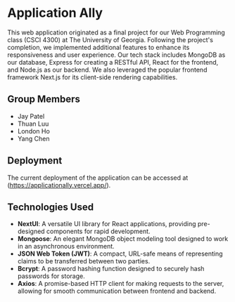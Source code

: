 
# Application Ally

This web application originated as a final project for our Web Programming class (CSCI 4300) at The University of Georgia. Following the project's completion, we implemented additional features to enhance its responsiveness and user experience. Our tech stack includes MongoDB as our database, Express for creating a RESTful API, React for the frontend, and Node.js as our backend. We also leveraged the popular frontend framework Next.js for its client-side rendering capabilities.

## Group Members

- Jay Patel
- Thuan Luu
- London Ho
- Yang Chen

## Deployment

The current deployment of the application can be accessed at (<https://applicationally.vercel.app/>).

## Technologies Used

- **NextUI**: A versatile UI library for React applications, providing pre-designed components for rapid development.
- **Mongoose**: An elegant MongoDB object modeling tool designed to work in an asynchronous environment.
- **JSON Web Token (JWT)**: A compact, URL-safe means of representing claims to be transferred between two parties.
- **Bcrypt**: A password hashing function designed to securely hash passwords for storage.
- **Axios**: A promise-based HTTP client for making requests to the server, allowing for smooth communication between frontend and backend.
